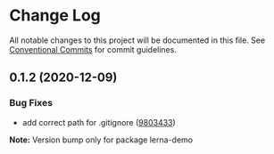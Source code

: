 # Change Log

All notable changes to this project will be documented in this file.
See [Conventional Commits](https://conventionalcommits.org) for commit guidelines.

## 0.1.2 (2020-12-09)


### Bug Fixes

* add correct path for .gitignore ([9803433](https://github.com/siiron/lerna-demo/commit/9803433fd177aded6569d2206fff9df98a6e43c6))







**Note:** Version bump only for package lerna-demo
